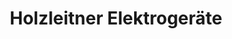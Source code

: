 ---
title: "Holzleitner Elektrogeräte"
url: /emmerich-am-rhein/holzleitner-elektrogeraete/
shop: Elektronik
---